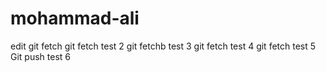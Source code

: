 # mohammad-ali
edit 
git fetch 
git fetch test 2
git fetchb test 3
git fetch test 4
git fetch test 5
Git push test 6 

